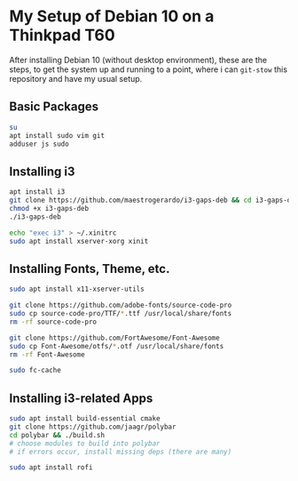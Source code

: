 # My Setup of Debian 10 on a Thinkpad T60

After installing Debian 10 (without desktop environment), these are the steps, to get the system up and running to a point, where i can `git-stow` this repository and have my usual setup.

## Basic Packages

```bash
su
apt install sudo vim git
adduser js sudo
```

## Installing i3

```bash
apt install i3
git clone https://github.com/maestrogerardo/i3-gaps-deb && cd i3-gaps-deb
chmod +x i3-gaps-deb
./i3-gaps-deb

echo "exec i3" > ~/.xinitrc
sudo apt install xserver-xorg xinit
```

## Installing Fonts, Theme, etc.

```bash
sudo apt install x11-xserver-utils

git clone https://github.com/adobe-fonts/source-code-pro
sudo cp source-code-pro/TTF/*.ttf /usr/local/share/fonts
rm -rf source-code-pro

git clone https://github.com/FortAwesome/Font-Awesome
sudo cp Font-Awesome/otfs/*.otf /usr/local/share/fonts
rm -rf Font-Awesome

sudo fc-cache
```

## Installing i3-related Apps

```bash
sudo apt install build-essential cmake
git clone https://github.com/jaagr/polybar
cd polybar && ./build.sh
# choose modules to build into polybar
# if errors occur, install missing deps (there are many)

sudo apt install rofi
```
